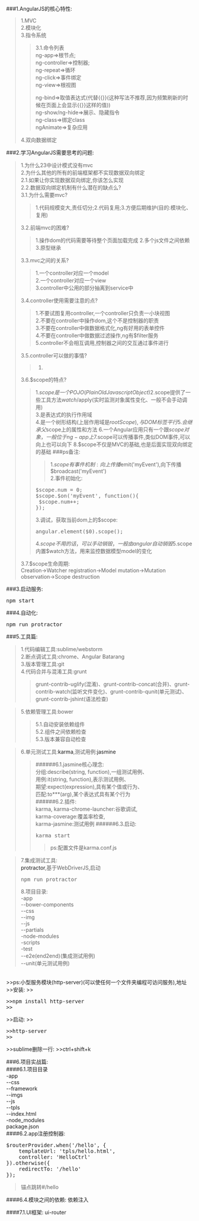 <style>
a{text-decoration: none;}
a:link{text-decoration: none;}
a:visited{text-decoration: none;}
a:hover{text-decoration: none;}
a:active{text-decoration: none;}
</style>
###1.AngularJS的核心特性:
>1.MVC<br/>
>2.模块化<br/>
>3.指令系统<br/>
>>3.1.命令列表<br/>
>>ng-app=>根节点;<br/>
>>ng-controller=>控制器;<br/>
>>ng-repeat=>循环<br/>
>>ng-click=>事件绑定<br/>
>>ng-view=>根视图<br/>
>>
>>ng-bind=>取值表达式(代替{{}}(这种写法不推荐,因为频繁刷新的时候在页面上会显示{{}}这样的值))<br/>
>>ng-show/ng-hide=>展示、隐藏指令<br/>
>>ng-class=>绑定class<br/>
>>ngAnimate=>复杂应用<br/>
>
>4.双向数据绑定</br>

###2.学习AngularJS需要思考的问题:
>1.为什么23中设计模式没有mvc<br/>
>2.为什么其他的所有的前端框架都不实现数据双向绑定<br/>
>2.1.如果让你实现数据双向绑定,你该怎么实现<br/>
>2.2.数据双向绑定机制有什么潜在的缺点么?<br/>
>3.1.为什么需要mvc?<br/>
>>1.代码规模变大,责任切分;2.代码复用;3.方便后期维护(目的:模块化、复用)<br/>
>
>3.2.前端mvc的困难?<br/>
>>1.操作dom的代码需要等待整个页面加载完成
>>2.多个js文件之间依赖
>>3.原型继承
>
>3.3.mvc之间的关系?<br/>
>>1.一个controller对应一个model<br/>
>>2.一个controller对应一个view<br/>
>>3.controller中公用的部分抽离到service中
>
>3.4.controller使用需要注意的点?<br/>
>>1.不要试图复用controller,一个controller只负责一小块视图<br/>
>>2.不要在controller中操作dom,这个不是控制器的职责<br/>
>>3.不要在controller中做数据格式化,ng有好用的表单控件<br/>
>>4.不要在controller中做数据过滤操作,ng有$filter服务<br/>
>>5.controller不会相互调用,控制器之间的交互通过事件进行<br/>
>
>3.5.controller可以做的事情?<br/>
>>1.
>
>3.6.$scope的特点?<br/>
>>1.$scope是一个POJO(Plain Old Javascript Object)
>>2.$scope提供了一些工具方法$watch/$apply(实时监测对象属性变化、一般不会手动调用)<br/>
>>3.是表达式的执行作用域<br/>
>>4.是一个树形结构(上层作用域是$rootScope),与DOM标签平行
>>5.会继承父$scope上的属性和方法
>>6.一个Angular应用只有一个跟$scope对象，一般位于ng-app上
>>7.$scope可以传播事件,类似DOM事件,可以向上也可以向下
>>8.$scope不仅是MVC的基础,也是后面实现双向绑定的基础
>>###ps备注:
>>>1.$scope有事件机制:向上传播$emit('myEvent'),向下传播$broadcast('myEvent')<br/>
>>2.事件初始化:
>><pre>
>>$scope.num = 0;
>>$scope.$on('myEvent', function(){
>>	$scope.num++;
>>});
>></pre>
>>3.调试，获取当前dom上的$scope:<br/>
>><pre>
>>angular.element($0).scope();
>></pre>
>>4.$scope不用的话，可以手动销毁，一般由angular自动销毁
>>5.$scope内置$watch方法，用来监控数据模型model的变化
>
>3.7.$scope生命周期:<br/>
>Creation->Watcher registration->Model mutation->Mutation observation->Scope destruction

###3.启动服务:
<pre>
npm start
</pre>

###4.自动化:
<pre>
npm run protractor
</pre>

###5.工具篇:
>1.代码编辑工具:sublime/webstorm<br/>
>2.断点调试工具:chrome、Angular Batarang<br/>
>3.版本管理工具:git<br/>
>4.代码合并与混淆工具:grunt<br/>
>>grunt-contrib-uglify(混淆)、grunt-contrib-concat(合并)、grunt-contrib-watch(监听文件变化)、grunt-contrib-qunit(单元测试)、grunt-contrib-jshint(语法检查)<br/>

>5.依赖管理工具:bower<br/>
>>5.1.自动安装依赖组件<br/>
>>5.2.组件之间依赖检查<br/>
>>5.3.版本兼容自动检查<br/>

>6.单元测试工具:<a href="https://github.com/karma-runner/karma">karma</a>,测试用例:<a href="https://github.com/karma-runner/karma-jasmine">jasmine</a><br/>
>>######6.1.jasmine核心理念:<br>
>>分组:describe(string, function),一组测试用例、<br/>
>>用例:it(string, function),表示测试用例、<br/>
>>期望:expect(expression),具有某个值或行为、<br/>
>>匹配:to***(arg),某个表达式具有某个行为<br/>
>>######6.2.插件:<br/>
>>karma,
>>karma-chrome-launcher:谷歌调试,<br/>
>>karma-coverage:覆盖率检查,<br/>
>>karma-jasmine:测试用例
>>######6.3.启动:<br/>
>><pre>karma start</pre>
>>>ps:配置文件是karma.conf.js

>7.集成测试工具:<br/>
><a href="https://github.com/angular/protractor">protractor</a>,基于WebDriverJS,启动
><pre>npm run protractor</pre>
>8.项目目录:<br/>
-app<br/>
--bower-components<br/>
--css<br/>
--img<br/>
--js<br/>
--partials<br/>
-node-modules<br/>
-scripts<br/>
-test<br/>
--e2e(end2end)(集成测试用例)<br/>
--unit(单元测试用例)<br/>
<br/>
>>ps:小型服务模块(http-server)(可以使任何一个文件夹编程可访问服务),<a href="https://github.com/nodeapps/http-server">地址</a><br/>
>>安装:
>><pre>
>>npm install http-server
>></pre>
>>启动:
>><pre>
>>http-server
>></pre>
>>sublime删除一行:
>>ctrl+shift+k


###6.项目实战篇:<br/>
####6.1.项目目录<br/>
-app<br/>
--css<br/>
--framework<br/>
--imgs<br/>
--js<br/>
--tpls<br/>
--index.html<br/>
-node_modules<br/>
package.json<br/>
####6.2.app注册控制器:
<pre>
$routerProvider.when('/hello', {
	templateUrl: 'tpls/hello.html',
	controller: 'HelloCtrl'
}).otherwise({
	redirectTo: '/hello'
});
</pre>
>锚点跳转#/hello

####6.4.模块之间的依赖:
依赖注入

####7.1.UI框架:
[ui-router](https://ui-router.github.io/)